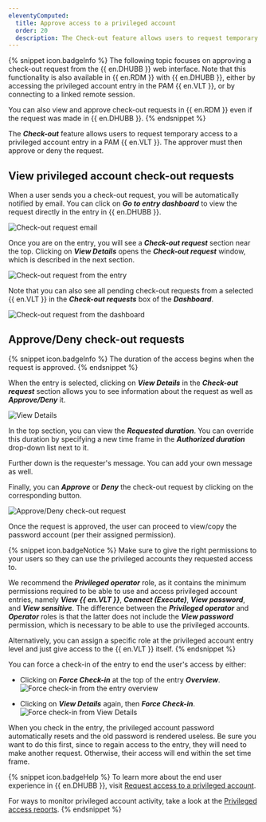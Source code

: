 ```yaml
---
eleventyComputed:
  title: Approve access to a privileged account
  order: 20
  description: The Check-out feature allows users to request temporary access to a privileged account entry in a PAM {{ en.VLT }}. The approver must then approve or deny the request.
---
```

{% snippet icon.badgeInfo %}
The following topic focuses on approving a check-out request from the {{ en.DHUBB }} web interface. Note that this functionality is also available in {{ en.RDM }} with {{ en.DHUBB }}, either by accessing the privileged account entry in the PAM {{ en.VLT }}, or by connecting to a linked remote session.

You can also view and approve check-out requests in {{ en.RDM }} even if the request was made in {{ en.DHUBB }}.
{% endsnippet %}

The ***Check-out*** feature allows users to request temporary access to a privileged account entry in a PAM {{ en.VLT }}. The approver must then approve or deny the request.

## View privileged account check-out requests

When a user sends you a check-out request, you will be automatically notified by email. You can click on ***Go to entry dashboard*** to view the request directly in the entry in {{ en.DHUBB }}.

![Check-out request email](https://cdnweb.devolutions.net/docs/docs_en_hub_Hub2311.png)

Once you are on the entry, you will see a ***Check-out request*** section near the top. Clicking on ***View Details*** opens the ***Check-out request*** window, which is described in the next section.

![Check-out request from the entry](https://cdnweb.devolutions.net/docs/docs_en_hub_Hub2320.png)

Note that you can also see all pending check-out requests from a selected {{ en.VLT }} in the ***Check-out requests*** box of the ***Dashboard***.

![Check-out request from the dashboard](https://cdnweb.devolutions.net/docs/docs_en_hub_Hub2313.png)

## Approve/Deny check-out requests

{% snippet icon.badgeInfo %}
The duration of the access begins when the request is approved.
{% endsnippet %}

When the entry is selected, clicking on ***View Details*** in the ***Check-out request*** section allows you to see information about the request as well as ***Approve/Deny*** it.

![View Details](https://cdnweb.devolutions.net/docs/docs_en_hub_Hub2314.png)

In the top section, you can view the ***Requested duration***. You can override this duration by specifying a new time frame in the ***Authorized duration*** drop-down list next to it.

Further down is the requester's message. You can add your own message as well.

Finally, you can ***Approve*** or ***Deny*** the check-out request by clicking on the corresponding button.

![Approve/Deny check-out request](https://cdnweb.devolutions.net/docs/docs_en_hub_Hub2315.png)

Once the request is approved, the user can proceed to view/copy the password account (per their assigned permission).

{% snippet icon.badgeNotice %}
Make sure to give the right permissions to your users so they can use the privileged accounts they requested access to.

We recommend the ***Privileged operator*** role, as it contains the minimum permissions required to be able to use and access privileged account entries, namely ***View {{ en.VLT }}***, ***Connect (Execute)***, ***View password***, and ***View sensitive***. The difference between the ***Privileged operator*** and ***Operator*** roles is that the latter does not include the ***View password*** permission, which is necessary to be able to use the privileged accounts.

Alternatively, you can assign a specific role at the privileged account entry level and just give access to the {{ en.VLT }} itself.
{% endsnippet %}

You can force a check-in of the entry to end the user's access by either:

* Clicking on ***Force Check-in*** at the top of the entry ***Overview***.
   ![Force check-in from the entry overview](https://cdnweb.devolutions.net/docs/docs_en_hub_Hub2317.png)

* Clicking on ***View Details*** again, then ***Force Check-in***.
   ![Force check-in from View Details](https://cdnweb.devolutions.net/docs/docs_en_hub_Hub2316.png)

When you check in the entry, the privileged account password automatically resets and the old password is rendered useless. Be sure you want to do this first, since to regain access to the entry, they will need to make another request. Otherwise, their access will end within the set time frame.

{% snippet icon.badgeHelp %}
To learn more about the end user experience in {{ en.DHUBB }}, visit [Request access to a privileged account](/hub/privileged-access-management/privileged-accounts/request-access-privileged-account/).

For ways to monitor privileged account activity, take a look at the [Privileged access reports](/hub/privileged-access-management/privileged-access-reports/index/).
{% endsnippet %}
